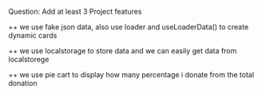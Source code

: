 Question: Add at least 3 Project features

++ we use fake json data, also use loader and useLoaderData() to create dynamic cards

++ we use localstorage to store data and we can easily get data from localstorege

++ we use pie cart to display how many percentage i donate from the total donation
